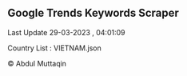 

## Google Trends Keywords Scraper 
 
Last Update 29-03-2023 , 04:01:09

Country List :
VIETNAM.json



© Abdul Muttaqin 
